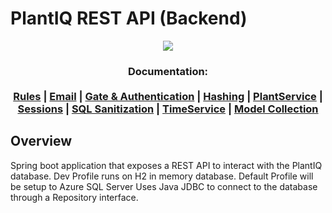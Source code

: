 # PlantIQ REST API (Backend)
<p align="center">
<img src="https://plantiq.azurewebsites.net/static/media/plantDashboard.171a0a4ed4dffdac28f3.png">
</p>
<h3 align="center">
  <b>Documentation:</b><br><br>
  <a href="https://github.com/Programming-Project-SP1-2023/Backend-REST-API/blob/main/docs/Rules.md">Rules</a> |
    <a href="https://github.com/Programming-Project-SP1-2023/PlantIQ-REST-API/blob/main/docs/Email.md">Email</a> |
      <a href="https://github.com/Programming-Project-SP1-2023/PlantIQ-REST-API/blob/main/docs/Gate.md">Gate & Authentication</a> |
        <a href="https://github.com/Programming-Project-SP1-2023/PlantIQ-REST-API/blob/main/docs/HashService.md">Hashing</a> |
          <a href="https://github.com/Programming-Project-SP1-2023/PlantIQ-REST-API/blob/main/docs/PlantService.md">PlantService</a> |
          <a href="https://github.com/Programming-Project-SP1-2023/PlantIQ-REST-API/blob/main/docs/SessionService.md">Sessions</a> |
            <a href="https://github.com/Programming-Project-SP1-2023/PlantIQ-REST-API/blob/main/docs/SqlSecurity.md">SQL Sanitization</a> |
            <a href="https://github.com/Programming-Project-SP1-2023/PlantIQ-REST-API/blob/main/docs/TimeService.md">TimeService</a> |
  <a href="https://github.com/Programming-Project-SP1-2023/Backend-REST-API/blob/main/docs/ModelCollection.md">Model Collection</a>
</h3>

## Overview

Spring boot application that exposes a REST API to interact with the PlantIQ database.
Dev Profile runs on H2 in memory database.
Default Profile will be setup to Azure SQL Server
Uses Java JDBC to connect to the database through a Repository interface.
